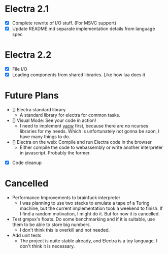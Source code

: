 # Electra 2.1
+ [X] Complete rewrite of I/O stuff. (For MSVC support)
+ [X] Update README.md separate implementation details from language spec

# Electra 2.2
+ [X] File I/O
+ [X] Loading components from shared libraries. Like how lua does it

# Future Plans
+ [] Electra standard library
    - A standard library for electra for common tasks.
+ [] Visual Mode: See your code in action!
    - I need to implement [yacw](https://github.com/DolphyWind/yacw) first, because there are no ncurses libraries for my needs. Which is unfortunately not gonna be soon, I have many things to do.
+ [] Electra on the web: Compile and run Electra code in the browser
    - Either compile the code to webassembly or write another interpreter in javascript. Probably the former.
+ [X] Code cleanup

# Cancelled
+ Performance Improvements to brainfuck interpreter
    - I was planning to use two stacks to emulate a tape of a Turing machine, but the current implementation took a weekend to finish. If I find a random motivation, I might do it. But for now it is cancelled.
+ Test gmpxx's floats. Do some benchmarking and if it is suitable, use them to be able to store big numbers.
    - I don't think this is overkill and not needed.
+ Add unit tests
    - The project is quite stable already, and Electra is a toy language. I don't think it is necessary.
